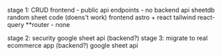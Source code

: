 
stage 1: CRUD frontend - public api endpoints - no backend
	api
		sheetdb
		random sheet code (doens't work)
	frontend
		astro + react
		tailwind
		react-query
		**router - none
	
stage 2: security
	google sheet api (backend?)
stage 3: migrate to real ecommerce app (backend?)
	google sheet api 